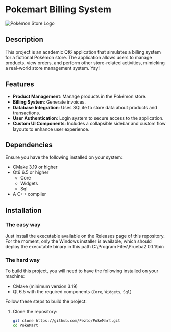 # Pokemart Billing System

![Pokémon Store Logo](path_to_your_logo.png)

## Description

This project is an academic Qt6 application that simulates a billing system for a fictional Pokémon store. The application allows users to manage products, view orders, and perform other store-related activities, mimicking a real-world store management system. Yay!

## Features

- **Product Management**: Manage products in the Pokémon store.
- **Billing System**: Generate invoices.
- **Database Integration**: Uses SQLite to store data about products and transactions.
- **User Authentication**: Login system to secure access to the application.
- **Custom UI Components**: Includes a collapsible sidebar and custom flow layouts to enhance user experience.

## Dependencies
Ensure you have the following installed on your system:
- CMake 3.19 or higher
- Qt6 6.5 or higher
    - Core
  - Widgets
  - Sql
- A C++ compiler
  

## Installation

### The easy way

Just install the executable available on the Releases page of this repository. For the moment, only the Windows installer is available, which should deploy the executable binary in this path C:\Program Files\Prueba2 0.1.1\bin

### The hard way

To build this project, you will need to have the following installed on your machine:

- CMake (minimum version 3.19)
- Qt 6.5 with the required components (`Core`, `Widgets`, `Sql`)

Follow these steps to build the project:

1. Clone the repository:

   ```bash
   git clone https://github.com/Fezto/PokeMart.git
   cd PokeMart
    ```
